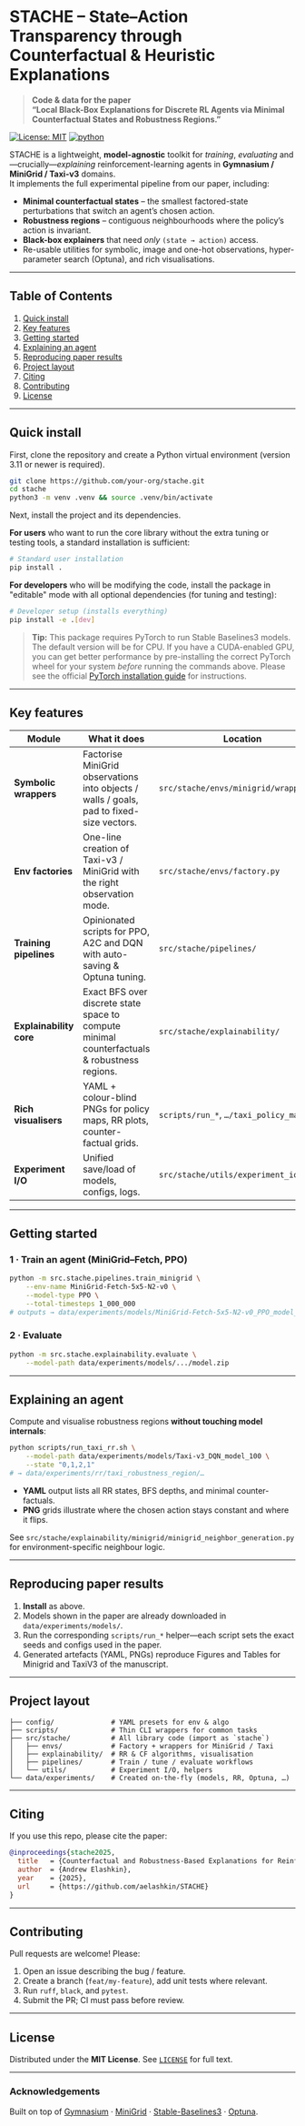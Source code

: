 # STACHE – State–Action Transparency through Counterfactual & Heuristic Explanations

> **Code & data for the paper**  
> **“Local Black-Box Explanations for Discrete RL Agents via Minimal Counterfactual States and Robustness Regions.”**

[![License: MIT](https://img.shields.io/badge/License-MIT-yellow.svg)](LICENSE)
[![python](https://img.shields.io/badge/python-3.10%2B-blue.svg)](https://www.python.org/)

STACHE is a lightweight, **model-agnostic** toolkit for _training_, _evaluating_ and—crucially—_explaining_ reinforcement-learning agents in **Gymnasium / MiniGrid / Taxi-v3** domains.  
It implements the full experimental pipeline from our paper, including:

* **Minimal counterfactual states** – the smallest factored-state perturbations that switch an agent’s chosen action.  
* **Robustness regions** – contiguous neighbourhoods where the policy’s action is invariant.  
* **Black-box explainers** that need _only_ `(state → action)` access.  
* Re-usable utilities for symbolic, image and one-hot observations, hyper-parameter search (Optuna), and rich visualisations.

---

## Table of Contents
1. [Quick install](#quick-install)  
2. [Key features](#key-features)  
3. [Getting started](#getting-started)  
4. [Explaining an agent](#explaining-an-agent)  
5. [Reproducing paper results](#reproducing-paper-results)  
6. [Project layout](#project-layout)  
7. [Citing](#citing)  
8. [Contributing](#contributing)  
9. [License](#license)

---

## Quick install

First, clone the repository and create a Python virtual environment (version 3.11 or newer is required).

```bash
git clone https://github.com/your-org/stache.git
cd stache
python3 -m venv .venv && source .venv/bin/activate
```

Next, install the project and its dependencies.

**For users** who want to run the core library without the extra tuning or testing tools, a standard installation is sufficient:

```bash
# Standard user installation
pip install .
```

**For developers** who will be modifying the code, install the package in "editable" mode with all optional dependencies (for tuning and testing):

```bash
# Developer setup (installs everything)
pip install -e .[dev]
```

> **Tip:** This package requires PyTorch to run Stable Baselines3 models. The default version will be for CPU. If you have a CUDA-enabled GPU, you can get better performance by pre-installing the correct PyTorch wheel for your system *before* running the commands above. Please see the official [PyTorch installation guide](https://pytorch.org/get-started/locally/) for instructions.

---

## Key features

| Module                  | What it does                                                                                 | Location                                |
| ----------------------- | -------------------------------------------------------------------------------------------- | --------------------------------------- |
| **Symbolic wrappers**   | Factorise MiniGrid observations into objects / walls / goals, pad to fixed-size vectors.     | `src/stache/envs/minigrid/wrappers.py`  |
| **Env factories**       | One-line creation of Taxi-v3 / MiniGrid with the right observation mode.                     | `src/stache/envs/factory.py`            |
| **Training pipelines**  | Opinionated scripts for PPO, A2C and DQN with auto-saving & Optuna tuning.                   | `src/stache/pipelines/`                 |
| **Explainability core** | Exact BFS over discrete state space to compute minimal counterfactuals & robustness regions. | `src/stache/explainability/`            |
| **Rich visualisers**    | YAML + colour-blind PNGs for policy maps, RR plots, counter-factual grids.                   | `scripts/run_*`, `…/taxi_policy_map.py` |
| **Experiment I/O**      | Unified save/load of models, configs, logs.                                                  | `src/stache/utils/experiment_io.py`     |

---

## Getting started

### 1 · Train an agent (MiniGrid–Fetch, PPO)

```bash
python -m src.stache.pipelines.train_minigrid \
    --env-name MiniGrid-Fetch-5x5-N2-v0 \
    --model-type PPO \
    --total-timesteps 1_000_000
# outputs → data/experiments/models/MiniGrid-Fetch-5x5-N2-v0_PPO_model_YYYYMMDD_HHMMSS/
```

### 2 · Evaluate

```bash
python -m src.stache.explainability.evaluate \
    --model-path data/experiments/models/.../model.zip
```

---

## Explaining an agent

Compute and visualise robustness regions **without touching model internals**:

```bash
python scripts/run_taxi_rr.sh \
    --model-path data/experiments/models/Taxi-v3_DQN_model_100 \
    --state "0,1,2,1"
# → data/experiments/rr/taxi_robustness_region/…
```

* **YAML** output lists all RR states, BFS depths, and minimal counter-factuals.
* **PNG** grids illustrate where the chosen action stays constant and where it flips.

See `src/stache/explainability/minigrid/minigrid_neighbor_generation.py` for environment-specific neighbour logic.

---

## Reproducing paper results

1. **Install** as above.
2. Models shown in the paper are already downloaded in `data/experiments/models/`.
3. Run the corresponding `scripts/run_*` helper—each script sets the exact seeds and configs used in the paper.
4. Generated artefacts (YAML, PNGs) reproduce Figures and Tables for Minigrid and TaxiV3 of the manuscript.

---

## Project layout

```
├── config/              # YAML presets for env & algo
├── scripts/             # Thin CLI wrappers for common tasks
├── src/stache/          # All library code (import as `stache`)
│   ├── envs/            # Factory + wrappers for MiniGrid / Taxi
│   ├── explainability/  # RR & CF algorithms, visualisation
│   ├── pipelines/       # Train / tune / evaluate workflows
│   └── utils/           # Experiment I/O, helpers
└── data/experiments/    # Created on-the-fly (models, RR, Optuna, …)
```

---

## Citing

If you use this repo, please cite the paper:

```bibtex
@inproceedings{stache2025,
  title   = {Counterfactual and Robustness-Based Explanations for Reinforcement Learning Policies},
  author  = {Andrew Elashkin},
  year    = {2025},
  url     = {https://github.com/aelashkin/STACHE}
}
```

---

## Contributing

Pull requests are welcome! Please:

1. Open an issue describing the bug / feature.
2. Create a branch (`feat/my-feature`), add unit tests where relevant.
3. Run `ruff`, `black`, and `pytest`.
4. Submit the PR; CI must pass before review.

---

## License

Distributed under the **MIT License**.
See [`LICENSE`](LICENSE) for full text.

---

### Acknowledgements

Built on top of
[Gymnasium](https://gymnasium.farama.org/) ·
[MiniGrid](https://github.com/Farama-Foundation/MiniGrid) ·
[Stable-Baselines3](https://stable-baselines3.readthedocs.io/) ·
[Optuna](https://optuna.org/).
